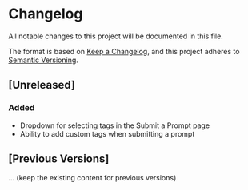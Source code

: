 # Changelog

All notable changes to this project will be documented in this file.

The format is based on [Keep a Changelog](https://keepachangelog.com/en/1.0.0/),
and this project adheres to [Semantic Versioning](https://semver.org/spec/v2.0.0.html).

## [Unreleased]

### Added
- Dropdown for selecting tags in the Submit a Prompt page
- Ability to add custom tags when submitting a prompt

## [Previous Versions]

... (keep the existing content for previous versions)
